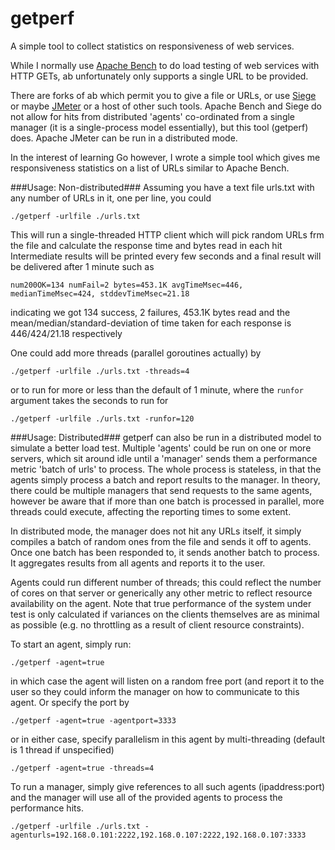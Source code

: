 # getperf
A simple tool to collect statistics on responsiveness of web services.

While I normally use [Apache Bench](https://httpd.apache.org/docs/2.2/programs/ab.html) to do load testing of web services with HTTP GETs, ab unfortunately only supports a single URL to be provided.

There are forks of ab which permit you to give a file or URLs, or use [Siege](https://www.joedog.org/siege-home/) or maybe [JMeter](http://jmeter.apache.org/) or a host of other such tools. Apache Bench and Siege do not allow for hits from distributed 'agents' co-ordinated from a single manager (it is a single-process model essentially), but this tool (getperf) does. Apache JMeter can be run in a distributed mode.

In the interest of learning Go however, I wrote a simple tool which gives me responsiveness statistics on a list of URLs similar to Apache Bench.

###Usage: Non-distributed###
Assuming you have a text file urls.txt with any number of URLs in it, one per line, you could
```
./getperf -urlfile ./urls.txt
```
This will run a single-threaded HTTP client which will pick random URLs frm the file and calculate the response time and bytes read in each hit
Intermediate results will be printed every few seconds and a final result will be delivered after 1 minute such as
```
num200OK=134 numFail=2 bytes=453.1K avgTimeMsec=446, medianTimeMsec=424, stddevTimeMsec=21.18
```
indicating we got 134 success, 2 failures, 453.1K bytes read and the mean/median/standard-deviation of time taken for each response is 446/424/21.18 respectively

One could add more threads (parallel goroutines actually) by
```
./getperf -urlfile ./urls.txt -threads=4
```
or to run for more or less than the default of 1 minute, where the ```runfor``` argument takes the seconds to run for
```
./getperf -urlfile ./urls.txt -runfor=120
```
###Usage: Distributed###
getperf can also be run in a distributed model to simulate a better load test. Multiple 'agents' could be run on one or more servers, which sit around idle until a 'manager' sends them a performance metric 'batch of urls' to process. The whole process is stateless, in that the agents simply process a batch and report results to the manager. In theory, there could be multiple managers that send requests to the same agents, however be aware that if more than one batch is processed in parallel, more threads could execute, affecting the reporting times to some extent.

In distributed mode, the manager does not hit any URLs itself, it simply compiles a batch of random ones from the file and sends it off to agents. Once one batch has been responded to, it sends another batch to process. It aggregates results from all agents and reports it to the user.

Agents could run different number of threads; this could reflect the number of cores on that server or generically any other metric to reflect resource availability on the agent. Note that true performance of the system under test is only calculated if variances on the clients themselves are as minimal as possible (e.g. no throttling as a result of client resource constraints).

To start an agent, simply run:
```
./getperf -agent=true
```
in which case the agent will listen on a random free port (and report it to the user so they could inform the manager on how to
communicate to this agent. Or specify the port by
```
./getperf -agent=true -agentport=3333
```
or in either case, specify parallelism in this agent by multi-threading (default is 1 thread if unspecified)
```
./getperf -agent=true -threads=4
```
To run a manager, simply give references to all such agents (ipaddress:port) and the manager will use all of the provided agents to process the performance hits.
```
./getperf -urlfile ./urls.txt -agenturls=192.168.0.101:2222,192.168.0.107:2222,192.168.0.107:3333
```

